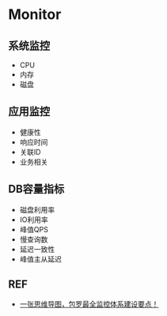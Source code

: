 # Monitor

## 系统监控

- CPU
- 内存
- 磁盘

## 应用监控

- 健康性
- 响应时间
- 关联ID
- 业务相关

## DB容量指标

- 磁盘利用率
- IO利用率
- 峰值QPS
- 慢查询数
- 延迟一致性
- 峰值主从延迟

## REF

- [一张思维导图，包罗最全监控体系建设要点！](https://mp.weixin.qq.com/s/1Qq-Sx18ND3aOMPsw3MbtA)